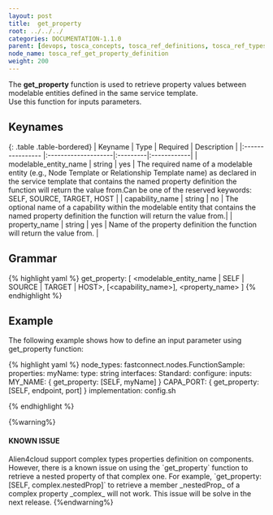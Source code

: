 ```yaml
---
layout: post
title:  get_property
root: ../../../
categories: DOCUMENTATION-1.1.0
parent: [devops, tosca_concepts, tosca_ref_definitions, tosca_ref_types_function_definition]
node_name: tosca_ref_get_property_definition
weight: 200
---
```


The **get_property** function  is used to  retrieve property values between  modelable entities defined in the same service template.  
Use this function for inputs parameters.

## Keynames

{: .table .table-bordered}
| Keyname                   | Type                | Required | Description |
|:----------------          |:--------------------|:---------|:------------|
| modelable_entity_name     | string              | yes      | The  required  name of a modelable entity (e.g., Node Template  or Relationship  Template name) as declared in the service template that contains the named property definition  the function will return the value from.Can be one of the reserved keywords: SELF, SOURCE, TARGET, HOST |
| capability_name           | string              | no       | The  optional name of a capability within the modelable entity that contains the named property definition  the function will return the value from.|
| property_name             | string              | yes       | Name of the property definition the function will return the value from. |

## Grammar

{% highlight yaml %}
get_property: [ <modelable_entity_name | SELF | SOURCE | TARGET | HOST>, [<capability_name>], <property_name> ]
{% endhighlight %}

## Example

The following example shows how to define an input parameter using get_property function:

{% highlight yaml %}
node_types:
  fastconnect.nodes.FunctionSample:
    properties:
      myName:
        type: string
    interfaces:
      Standard:
        configure:
          inputs:
            MY_NAME: { get_property: [SELF, myName] }
            CAPA_PORT: { get_property: [SELF, endpoint, port] }
          implementation: config.sh

{% endhighlight %}

{%warning%}
<h4> KNOWN ISSUE </h4>
Alien4cloud support complex types properties definition on components. However, there is a known issue on using the `get_property` function to retrieve a nested property of that complex one.  
For example, `get_property: [SELF, complex.nestedProp]` to retrieve a member _nestedProp_ of a complex property _complex_ will not work.  
This issue will be solve in the next release.
{%endwarning%}
